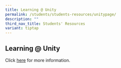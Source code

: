 ```yaml
---
title: Learning @ Unity
permalink: /students/students-resources/unitypage/
description: ""
third_nav_title: Students' Resources
variant: tiptap
---
```

<h2>Learning @ Unity</h2><p>Click <a href="https://sites.google.com/moe.edu.sg/active-learning-unity/" rel="noopener noreferrer nofollow" target="_blank">here</a> for more information.</p><p></p>